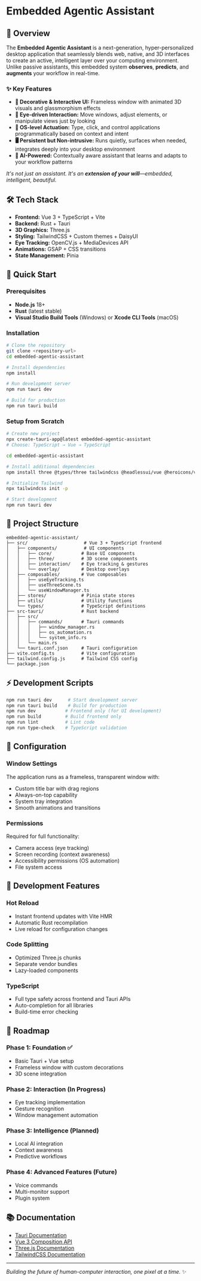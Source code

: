 # Embedded Agentic Assistant

## 🤖 Overview

The **Embedded Agentic Assistant** is a next-generation, hyper-personalized desktop application that seamlessly blends web, native, and 3D interfaces to create an active, intelligent layer over your computing environment. Unlike passive assistants, this embedded system **observes**, **predicts**, and **augments** your workflow in real-time.

### ✨ Key Features
- **🎨 Decorative & Interactive UI:** Frameless window with animated 3D visuals and glassmorphism effects
- **👀 Eye-driven Interaction:** Move windows, adjust elements, or manipulate views just by looking
- **🎹 OS-level Actuation:** Type, click, and control applications programmatically based on context and intent
- **🖥️ Persistent but Non-intrusive:** Runs quietly, surfaces when needed, integrates deeply into your desktop environment
- **🧠 AI-Powered:** Contextually aware assistant that learns and adapts to your workflow patterns

*It's not just an assistant. It's an **extension of your will**—embedded, intelligent, beautiful.*

## 🛠️ Tech Stack

- **Frontend:** Vue 3 + TypeScript + Vite
- **Backend:** Rust + Tauri
- **3D Graphics:** Three.js
- **Styling:** TailwindCSS + Custom themes + DaisyUI
- **Eye Tracking:** OpenCV.js + MediaDevices API
- **Animations:** GSAP + CSS transitions
- **State Management:** Pinia

## 🚀 Quick Start

### Prerequisites
- **Node.js** 18+
- **Rust** (latest stable)
- **Visual Studio Build Tools** (Windows) or **Xcode CLI Tools** (macOS)

### Installation
```bash
# Clone the repository
git clone <repository-url>
cd embedded-agentic-assistant

# Install dependencies
npm install

# Run development server
npm run tauri dev

# Build for production
npm run tauri build
```

### Setup from Scratch
```bash
# Create new project
npx create-tauri-app@latest embedded-agentic-assistant
# Choose: TypeScript → Vue → TypeScript

cd embedded-agentic-assistant

# Install additional dependencies
npm install three @types/three tailwindcss @headlessui/vue @heroicons/vue gsap opencv-js lodash @types/lodash uuid date-fns

# Initialize Tailwind
npx tailwindcss init -p

# Start development
npm run tauri dev
```

## 📁 Project Structure

```
embedded-agentic-assistant/
├── src/                     # Vue 3 + TypeScript frontend
│   ├── components/          # UI components
│   │   ├── core/           # Base UI components
│   │   ├── three/          # 3D scene components
│   │   ├── interaction/    # Eye tracking & gestures
│   │   └── overlay/        # Desktop overlays
│   ├── composables/        # Vue composables
│   │   ├── useEyeTracking.ts
│   │   ├── useThreeScene.ts
│   │   └── useWindowManager.ts
│   ├── stores/             # Pinia state stores
│   ├── utils/              # Utility functions
│   └── types/              # TypeScript definitions
├── src-tauri/              # Rust backend
│   ├── src/
│   │   ├── commands/       # Tauri commands
│   │   │   ├── window_manager.rs
│   │   │   ├── os_automation.rs
│   │   │   └── system_info.rs
│   │   └── main.rs
│   └── tauri.conf.json     # Tauri configuration
├── vite.config.ts          # Vite configuration
├── tailwind.config.js      # Tailwind CSS config
└── package.json
```

## ⚡ Development Scripts

```bash
npm run tauri dev      # Start development server
npm run tauri build    # Build for production
npm run dev           # Frontend only (for UI development)
npm run build         # Build frontend only
npm run lint          # Lint code
npm run type-check    # TypeScript validation
```

## 🎨 Configuration

### Window Settings
The application runs as a frameless, transparent window with:
- Custom title bar with drag regions
- Always-on-top capability
- System tray integration
- Smooth animations and transitions

### Permissions
Required for full functionality:
- Camera access (eye tracking)
- Screen recording (context awareness)
- Accessibility permissions (OS automation)
- File system access

## 🔧 Development Features

### Hot Reload
- Instant frontend updates with Vite HMR
- Automatic Rust recompilation
- Live reload for configuration changes

### Code Splitting
- Optimized Three.js chunks
- Separate vendor bundles
- Lazy-loaded components

### TypeScript
- Full type safety across frontend and Tauri APIs
- Auto-completion for all libraries
- Build-time error checking

## 🎯 Roadmap

### Phase 1: Foundation ✅
- Basic Tauri + Vue setup
- Frameless window with custom decorations
- 3D scene integration

### Phase 2: Interaction (In Progress)
- Eye tracking implementation
- Gesture recognition
- Window management automation

### Phase 3: Intelligence (Planned)
- Local AI integration
- Context awareness
- Predictive workflows

### Phase 4: Advanced Features (Future)
- Voice commands
- Multi-monitor support
- Plugin system

## 📚 Documentation

- [Tauri Documentation](https://tauri.app/v1/guides/)
- [Vue 3 Composition API](https://vuejs.org/guide/extras/composition-api-faq.html)
- [Three.js Documentation](https://threejs.org/docs/)
- [TailwindCSS Documentation](https://tailwindcss.com/docs)

---

*Building the future of human-computer interaction, one pixel at a time.* ✨